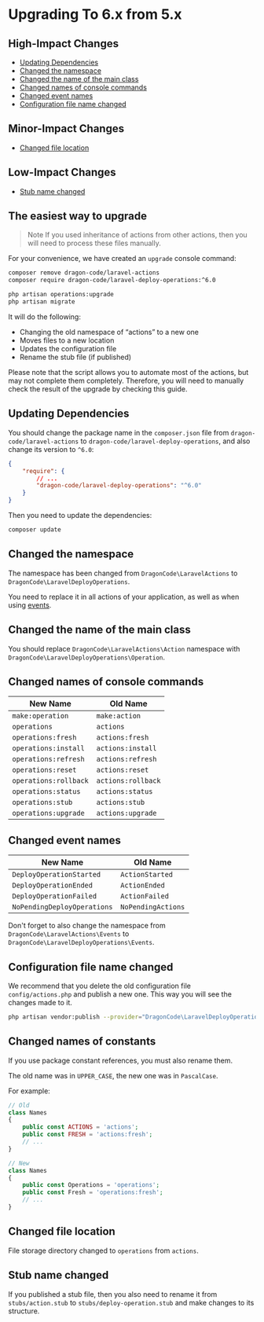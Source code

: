 # Upgrading To 6.x from 5.x

## High-Impact Changes

- [Updating Dependencies](#updating-dependencies)
- [Changed the namespace](#changed-the-namespace)
- [Changed the name of the main class](#changed-the-name-of-the-main-class)
- [Changed names of console commands](#changed-names-of-console-commands)
- [Changed event names](#changed-event-names)
- [Configuration file name changed](#configuration-file-name-changed)

## Minor-Impact Changes

- [Changed file location](#changed-file-location)

## Low-Impact Changes

- [Stub name changed](#stub-name-changed)

## The easiest way to upgrade

> Note
> If you used inheritance of actions from other actions, then you will need to process these files manually.

For your convenience, we have created an `upgrade` console command:

```bash
composer remove dragon-code/laravel-actions
composer require dragon-code/laravel-deploy-operations:^6.0

php artisan operations:upgrade
php artisan migrate
```

It will do the following:

- Changing the old namespace of “actions” to a new one
- Moves files to a new location
- Updates the configuration file
- Rename the stub file (if published)

Please note that the script allows you to automate most of the actions, but may not complete them completely.
Therefore, you will need to manually check the result of the upgrade by checking this guide.

## Updating Dependencies

You should change the package name in the `composer.json` file from `dragon-code/laravel-actions`
to `dragon-code/laravel-deploy-operations`, and also change its version to `^6.0`:

```json lines
{
    "require": {
        // ...
        "dragon-code/laravel-deploy-operations": "^6.0"
    }
}
```

Then you need to update the dependencies:

```bash
composer update
```

## Changed the namespace

The namespace has been changed from `DragonCode\LaravelActions` to `DragonCode\LaravelDeployOperations`.

You need to replace it in all actions of your application, as well as when using [events](../../helpers/events.md).

## Changed the name of the main class

You should replace `DragonCode\LaravelActions\Action` namespace with `DragonCode\LaravelDeployOperations\Operation`.

## Changed names of console commands

| New Name              | Old Name           |
|-----------------------|--------------------|
| `make:operation`      | `make:action`      |
| `operations`          | `actions`          |
| `operations:fresh`    | `actions:fresh`    |
| `operations:install`  | `actions:install`  |
| `operations:refresh`  | `actions:refresh`  |
| `operations:reset`    | `actions:reset`    |
| `operations:rollback` | `actions:rollback` |
| `operations:status`   | `actions:status`   |
| `operations:stub`     | `actions:stub`     |
| `operations:upgrade`  | `actions:upgrade`  |

## Changed event names

| New Name                    | Old Name           |
|-----------------------------|--------------------|
| `DeployOperationStarted`    | `ActionStarted`    |
| `DeployOperationEnded`      | `ActionEnded`      |
| `DeployOperationFailed`     | `ActionFailed`     |
| `NoPendingDeployOperations` | `NoPendingActions` |

Don't forget to also change the namespace from `DragonCode\LaravelActions\Events`
to `DragonCode\LaravelDeployOperations\Events`.

## Configuration file name changed

We recommend that you delete the old configuration file `config/actions.php` and publish a new one.
This way you will see the changes made to it.

```bash
php artisan vendor:publish --provider="DragonCode\LaravelDeployOperations\ServiceProvider"
```

## Changed names of constants

If you use package constant references, you must also rename them.

The old name was in `UPPER_CASE`, the new one was in `PascalCase`.

For example:

```php
// Old
class Names
{
    public const ACTIONS = 'actions';
    public const FRESH = 'actions:fresh';
    // ...
}
```

```php
// New
class Names
{
    public const Operations = 'operations';
    public const Fresh = 'operations:fresh';
    // ...
}
```

## Changed file location

File storage directory changed to `operations` from `actions`.

## Stub name changed

If you published a stub file, then you also need to rename it from `stubs/action.stub` to `stubs/deploy-operation.stub`
and make changes to its structure. 
